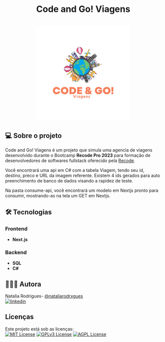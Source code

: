 <h1 align="center"> Code and Go! Viagens </h1> 

<h1 align="center">
      <img alt="logoNova" title="LOGOCODEANDGO" src="https://github.com/nataliarodrxgues/code-and-go-viagens/blob/main/IMG/logo_rodape.png" width="300vw"/>
</h1>

## 💻 Sobre o projeto
Code and Go! Viagens é um projeto que simula uma agencia de viagens desenvolvido durante o Bootcamp **Recode Pro 2023** para formação de desenvolvedores de softwares fullstack oferecido pela [Recode](https://recodepro.org.br).  <br>

Você encontrará uma api em C# com a tabela Viagem, tendo seu id, destino, preco e URL da imagem referente. Existem 4 ids gerados para auto preenchimento de banco de dados visando a rapidez de teste.

Na pasta consume-api, você encontrará um modelo em Nextjs pronto para consumir, mostrando-as na tela um GET em Nextjs.

## 🛠 Tecnologias
### **Frontend** 
-   **Next.js**
    
### **Backend** 
-  **SQL**
-  **C#**

## 👩🏼‍💻 Autora 
Natalia Rodrigues- [@nataliarodrxgues](https://www.github.com/nataliarodrxgues)
<br>
[![linkedin](https://img.shields.io/badge/linkedin-0A66C2?style=for-the-badge&logo=linkedin&logoColor=white)](https://www.linkedin.com/in/nataliarodrxgues)

## Licenças

Este projeto está sob as licenças:
<br>
[![MIT License](https://img.shields.io/badge/License-MIT-green.svg)](https://choosealicense.com/licenses/mit/)
[![GPLv3 License](https://img.shields.io/badge/License-GPL%20v3-yellow.svg)](https://opensource.org/licenses/)
[![AGPL License](https://img.shields.io/badge/license-AGPL-blue.svg)](http://www.gnu.org/licenses/agpl-3.0)

